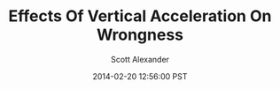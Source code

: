 ---
layout: podcast
title: "Effects Of Vertical Acceleration On Wrongness"
author: Scott Alexander
description: https://slatestarcodex.com/2014/02/20/effects-of-vertical-acceleration-on-wrongness/
date: 2014-02-20 12:56:00 PST
length: 115809
duration: 29
guid: effects-of-vertical-acceleration-on-wrongness
---
